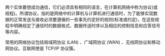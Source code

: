 两个实体要想成功通信，它们必须具有相同的语言，在计算机网络中称为协议(或规程)。所谓协议，指的是网络中的计算机与计算机进行通信时，为了能够实现数据的正常发送与接收必须要遵循的一些事先约定好的规则(标准或约定)，在这些规程中明确规定了通信时的数据格式、数据传送时序以及相应的控制信息和应答信号等内容。


常用的网络协议包括局域网协议 (LAN) 、广域网协议 (WAN) 、无线网协议和移动网协议。互联网使是 TCP/IP 协议簇。






